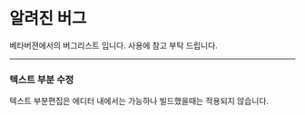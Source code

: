 # 알려진 버그

베타버젼에서의 버그리스트 입니다. 사용에 참고 부탁 드립니다.

*****
### 텍스트 부분 수정
텍스트 부분편집은 에디터 내에서는 가능하나 빌드했을때는 적용되지 않습니다.